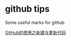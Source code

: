# github tips
Some useful marks for github

[GitHub的使用之新建与更新代码](http://www.cnblogs.com/len0031/p/5831571.html)
